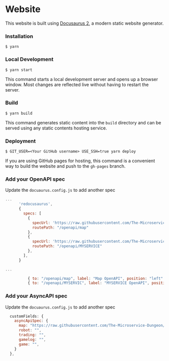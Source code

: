 # Website

This website is built using [Docusaurus 2](https://docusaurus.io/), a modern static website generator.

### Installation

```
$ yarn
```

### Local Development

```
$ yarn start
```

This command starts a local development server and opens up a browser window. Most changes are reflected live without having to restart the server.

### Build

```
$ yarn build
```

This command generates static content into the `build` directory and can be served using any static contents hosting service.

### Deployment

```
$ GIT_USER=<Your GitHub username> USE_SSH=true yarn deploy
```

If you are using GitHub pages for hosting, this command is a convenient way to build the website and push to the `gh-pages` branch.

### Add your OpenAPI spec

Update the `docuaurus.config.js` to add another spec

```javascript
...
      'redocusaurus',
      {
        specs: [
          {
            specUrl: 'https://raw.githubusercontent.com/The-Microservice-Dungeon/map/main/swagger/v1/swagger.yaml',
            routePath: "/openapi/map"
          },
          {
            specUrl: 'https://raw.githubusercontent.com/The-Microservice-Dungeon/MYSERVICE/main/swagger.yaml',
            routePath: "/openapi/MYSERVICE"
          }, 
        ],
      }

...

          { to: "/openapi/map", label: "Map OpenAPI", position: "left" },
          { to: "/openapi/MYSERVIC", label: "MYSERVICE OpenAPI", position: "left" },
```

### Add your AsyncAPI spec

Update the `docuaurus.config.js` to add another spec

```js
  customFields: {
    asyncApiSpec: {
      map: "https://raw.githubusercontent.com/The-Microservice-Dungeon/map/main/asyncapi/asyncapi.yml",
      robot: "",
      trading: "",
      gamelog: "",
      game: "",
    }
  },
```

